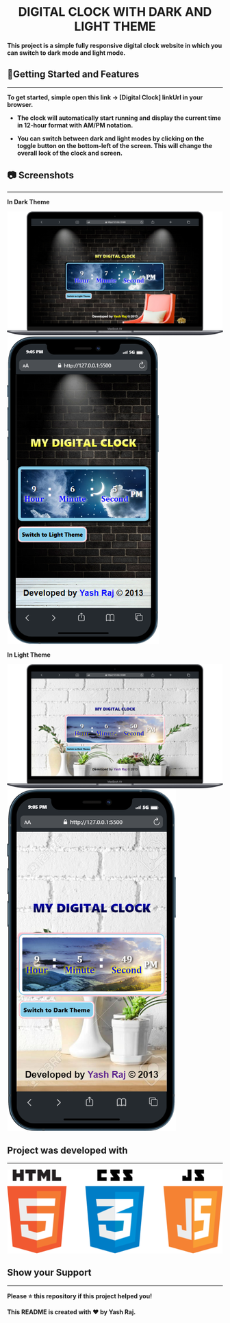 # <b><center>DIGITAL CLOCK WITH DARK AND LIGHT THEME
This project is a simple fully responsive  digital clock website in which you can switch to dark mode and light mode.




## 📄Getting Started and Features
----
To get started, simple open this link -> [Digital Clock] linkUrl
in your browser.


* The clock will automatically start running and display the current time in 12-hour format with AM/PM notation.

* You can switch between dark and light modes by clicking on the toggle button on the bottom-left of the screen. 
This will change the overall look of the clock and screen.

## 📷 Screenshots
-----
In Dark Theme 

<img src="darkModeDesktop.png">
<img src="darkModeMobile.png">



In Light Theme 

<img src="lightModeDesktop.png">
<img src="lightModeMobile.png">



## Project was developed with
 ----
<img src="html,css,js.png">


## Show your Support
__________
Please ⭐️ this repository if this project helped you!

This README is created with ❤ by Yash Raj.










